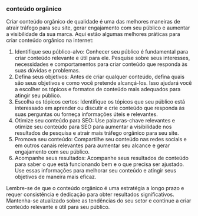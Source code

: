 ### conteúdo orgânico
Criar conteúdo orgânico de qualidade é uma das melhores maneiras de atrair tráfego para seu site, gerar engajamento com seu público e aumentar a visibilidade da sua marca. Aqui estão algumas melhores práticas para criar conteúdo orgânico na internet:

1. Identifique seu público-alvo: Conhecer seu público é fundamental para criar conteúdo relevante e útil para ele. Pesquise sobre seus interesses, necessidades e comportamentos para criar conteúdo que responda às suas dúvidas e problemas.
2. Defina seus objetivos: Antes de criar qualquer conteúdo, defina quais são seus objetivos e como você pretende alcançá-los. Isso ajudará você a escolher os tópicos e formatos de conteúdo mais adequados para atingir seu público.
3. Escolha os tópicos certos: Identifique os tópicos que seu público está interessado em aprender ou discutir e crie conteúdo que responda às suas perguntas ou forneça informações úteis e relevantes.
4. Otimize seu conteúdo para SEO: Use palavras-chave relevantes e otimize seu conteúdo para SEO para aumentar a visibilidade nos resultados de pesquisa e atrair mais tráfego orgânico para seu site.
5. Promova seu conteúdo: Compartilhe seu conteúdo nas redes sociais e em outros canais relevantes para aumentar seu alcance e gerar engajamento com seu público.
6. Acompanhe seus resultados: Acompanhe seus resultados de conteúdo para saber o que está funcionando bem e o que precisa ser ajustado. Use essas informações para melhorar seu conteúdo e atingir seus objetivos de maneira mais eficaz.

Lembre-se de que o conteúdo orgânico é uma estratégia a longo prazo e requer consistência e dedicação para obter resultados significativos. Mantenha-se atualizado sobre as tendências do seu setor e continue a criar conteúdo relevante e útil para seu público.